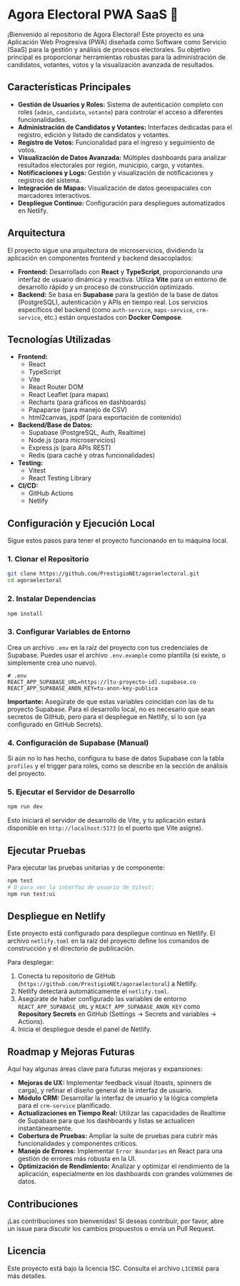 # Agora Electoral PWA SaaS 🧠

¡Bienvenido al repositorio de Agora Electoral! Este proyecto es una Aplicación Web Progresiva (PWA) diseñada como Software como Servicio (SaaS) para la gestión y análisis de procesos electorales. Su objetivo principal es proporcionar herramientas robustas para la administración de candidatos, votantes, votos y la visualización avanzada de resultados.

## Características Principales

-   **Gestión de Usuarios y Roles:** Sistema de autenticación completo con roles (`admin`, `candidato`, `votante`) para controlar el acceso a diferentes funcionalidades.
-   **Administración de Candidatos y Votantes:** Interfaces dedicadas para el registro, edición y listado de candidatos y votantes.
-   **Registro de Votos:** Funcionalidad para el ingreso y seguimiento de votos.
-   **Visualización de Datos Avanzada:** Múltiples dashboards para analizar resultados electorales por región, municipio, cargo, y votantes.
-   **Notificaciones y Logs:** Gestión y visualización de notificaciones y registros del sistema.
-   **Integración de Mapas:** Visualización de datos geoespaciales con marcadores interactivos.
-   **Despliegue Continuo:** Configuración para despliegues automatizados en Netlify.

## Arquitectura

El proyecto sigue una arquitectura de microservicios, dividiendo la aplicación en componentes frontend y backend desacoplados:

-   **Frontend:** Desarrollado con **React** y **TypeScript**, proporcionando una interfaz de usuario dinámica y reactiva. Utiliza **Vite** para un entorno de desarrollo rápido y un proceso de construcción optimizado.
-   **Backend:** Se basa en **Supabase** para la gestión de la base de datos (PostgreSQL), autenticación y APIs en tiempo real. Los servicios específicos del backend (como `auth-service`, `maps-service`, `crm-service`, etc.) están orquestados con **Docker Compose**.

## Tecnologías Utilizadas

-   **Frontend:**
    -   React
    -   TypeScript
    -   Vite
    -   React Router DOM
    -   React Leaflet (para mapas)
    -   Recharts (para gráficos en dashboards)
    -   Papaparse (para manejo de CSV)
    -   html2canvas, jspdf (para exportación de contenido)
-   **Backend/Base de Datos:**
    -   Supabase (PostgreSQL, Auth, Realtime)
    -   Node.js (para microservicios)
    -   Express.js (para APIs REST)
    -   Redis (para caché y otras funcionalidades)
-   **Testing:**
    -   Vitest
    -   React Testing Library
-   **CI/CD:**
    -   GitHub Actions
    -   Netlify

## Configuración y Ejecución Local

Sigue estos pasos para tener el proyecto funcionando en tu máquina local.

### 1. Clonar el Repositorio

```bash
git clone https://github.com/PrestigioNEt/agoraelectoral.git
cd agoraelectoral
```

### 2. Instalar Dependencias

```bash
npm install
```

### 3. Configurar Variables de Entorno

Crea un archivo `.env` en la raíz del proyecto con tus credenciales de Supabase. Puedes usar el archivo `.env.example` como plantilla (si existe, o simplemente crea uno nuevo).

```
# .env
REACT_APP_SUPABASE_URL=https://[tu-proyecto-id].supabase.co
REACT_APP_SUPABASE_ANON_KEY=tu-anon-key-publica
```

**Importante:** Asegúrate de que estas variables coincidan con las de tu proyecto Supabase. Para el desarrollo local, no es necesario que sean secretos de GitHub, pero para el despliegue en Netlify, sí lo son (ya configurado en GitHub Secrets).

### 4. Configuración de Supabase (Manual)

Si aún no lo has hecho, configura tu base de datos Supabase con la tabla `profiles` y el trigger para roles, como se describe en la sección de análisis del proyecto.

### 5. Ejecutar el Servidor de Desarrollo

```bash
npm run dev
```

Esto iniciará el servidor de desarrollo de Vite, y tu aplicación estará disponible en `http://localhost:5173` (o el puerto que Vite asigne).

## Ejecutar Pruebas

Para ejecutar las pruebas unitarias y de componente:

```bash
npm test
# O para ver la interfaz de usuario de Vitest:
npm run test:ui
```

## Despliegue en Netlify

Este proyecto está configurado para despliegue continuo en Netlify. El archivo `netlify.toml` en la raíz del proyecto define los comandos de construcción y el directorio de publicación.

Para desplegar:

1.  Conecta tu repositorio de GitHub (`https://github.com/PrestigioNEt/agoraelectoral`) a Netlify.
2.  Netlify detectará automáticamente el `netlify.toml`.
3.  Asegúrate de haber configurado las variables de entorno `REACT_APP_SUPABASE_URL` y `REACT_APP_SUPABASE_ANON_KEY` como **Repository Secrets** en GitHub (Settings -> Secrets and variables -> Actions).
4.  Inicia el despliegue desde el panel de Netlify.

## Roadmap y Mejoras Futuras

Aquí hay algunas áreas clave para futuras mejoras y expansiones:

-   **Mejoras de UX:** Implementar feedback visual (toasts, spinners de carga), y refinar el diseño general de la interfaz de usuario.
-   **Módulo CRM:** Desarrollar la interfaz de usuario y la lógica completa para el `crm-service` planificado.
-   **Actualizaciones en Tiempo Real:** Utilizar las capacidades de Realtime de Supabase para que los dashboards y listas se actualicen instantáneamente.
-   **Cobertura de Pruebas:** Ampliar la suite de pruebas para cubrir más funcionalidades y componentes críticos.
-   **Manejo de Errores:** Implementar `Error Boundaries` en React para una gestión de errores más robusta en la UI.
-   **Optimización de Rendimiento:** Analizar y optimizar el rendimiento de la aplicación, especialmente en los dashboards con grandes volúmenes de datos.

## Contribuciones

¡Las contribuciones son bienvenidas! Si deseas contribuir, por favor, abre un issue para discutir los cambios propuestos o envía un Pull Request.

## Licencia

Este proyecto está bajo la licencia ISC. Consulta el archivo `LICENSE` para más detalles.
